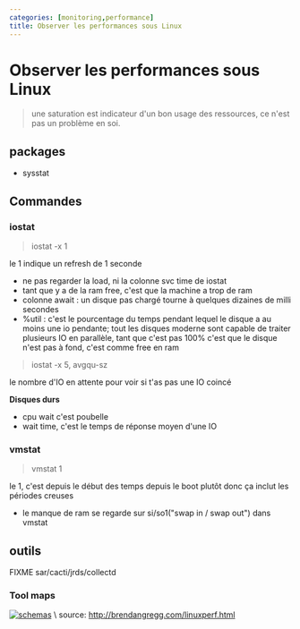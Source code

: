 ```yaml
---
categories: [monitoring,performance]
title: Observer les performances sous Linux
--- 
```


# Observer les performances sous Linux

> <xxx> une saturation est indicateur d'un bon usage des ressources, ce n'est pas un problème en soi.

## packages

* sysstat

## Commandes

### iostat 

> iostat -x 1

le 1 indique un refresh de 1 seconde

* ne pas regarder la load, ni la colonne svc time de iostat
* tant que y a de la ram free, c'est que la machine a trop de ram
* colonne await : un disque pas chargé tourne à quelques dizaines de milli secondes
* %util : c'est le pourcentage du temps pendant lequel le disque a au moins une io pendante; tout les disques moderne sont capable de traiter plusieurs IO en parallèle, tant que c'est pas 100% c'est que le disque n'est pas à fond, c'est comme free en ram

> iostat -x  5, avgqu-sz

le nombre d'IO en attente pour voir si t'as pas une IO coincé

**Disques durs**
* cpu wait c'est poubelle
* wait time, c'est le temps de réponse moyen d'une IO


### vmstat

> vmstat 1

le 1, c'est depuis le début des temps depuis le boot plutôt donc ça inclut les périodes creuses

* le manque de ram se regarde sur si/so1("swap in / swap out") dans vmstat


## outils

FIXME sar/cacti/jrds/collectd

### Tool maps
[![schemas](/bestPractices/images/linux_observability_tools.png "Linux Performance Observability Tools")](/bestPractices/images/linux_observability_tools.png) \\
source: <http://brendangregg.com/linuxperf.html>

